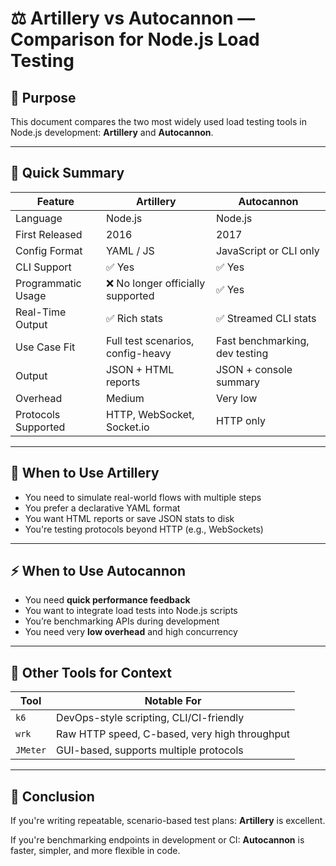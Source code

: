 # ⚖️ Artillery vs Autocannon — Comparison for Node.js Load Testing

## 🧪 Purpose

This document compares the two most widely used load testing tools in Node.js development: **Artillery** and **Autocannon**.

---

## 🧠 Quick Summary

| Feature             | Artillery                         | Autocannon                     |
| ------------------- | --------------------------------- | ------------------------------ |
| Language            | Node.js                           | Node.js                        |
| First Released      | 2016                              | 2017                           |
| Config Format       | YAML / JS                         | JavaScript or CLI only         |
| CLI Support         | ✅ Yes                            | ✅ Yes                         |
| Programmatic Usage  | ❌ No longer officially supported | ✅ Yes                         |
| Real-Time Output    | ✅ Rich stats                     | ✅ Streamed CLI stats          |
| Use Case Fit        | Full test scenarios, config-heavy | Fast benchmarking, dev testing |
| Output              | JSON + HTML reports               | JSON + console summary         |
| Overhead            | Medium                            | Very low                       |
| Protocols Supported | HTTP, WebSocket, Socket.io        | HTTP only                      |

---

## 🧰 When to Use Artillery

- You need to simulate real-world flows with multiple steps
- You prefer a declarative YAML format
- You want HTML reports or save JSON stats to disk
- You're testing protocols beyond HTTP (e.g., WebSockets)

---

## ⚡ When to Use Autocannon

- You need **quick performance feedback**
- You want to integrate load tests into Node.js scripts
- You’re benchmarking APIs during development
- You need very **low overhead** and high concurrency

---

## 🧪 Other Tools for Context

| Tool     | Notable For                                   |
| -------- | --------------------------------------------- |
| `k6`     | DevOps-style scripting, CLI/CI-friendly       |
| `wrk`    | Raw HTTP speed, C-based, very high throughput |
| `JMeter` | GUI-based, supports multiple protocols        |

---

## 📌 Conclusion

If you're writing repeatable, scenario-based test plans: **Artillery** is excellent.

If you're benchmarking endpoints in development or CI: **Autocannon** is faster, simpler, and more flexible in code.
